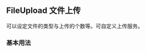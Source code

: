 <div class="demo-header">
<p class="overviewicon">
  <span class="wapi-form-fileupload"/>
</p>

## FileUpload 文件上传

<nova-uxlink widget-name="Fileupload"></nova-uxlink>

可以设定文件的类型与上传的个数等。可自定义上传服务。
</div>

### 基本用法

<nova-demo-view link="file-upload/upload-file-filters"></nova-demo-view>

<br>
